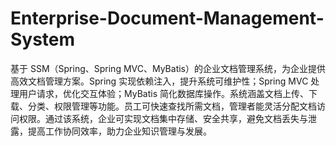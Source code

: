 # Enterprise-Document-Management-System
基于 SSM（Spring、Spring MVC、MyBatis）的企业文档管理系统，为企业提供高效文档管理方案。Spring 实现依赖注入，提升系统可维护性；Spring MVC 处理用户请求，优化交互体验；MyBatis 简化数据库操作。系统涵盖文档上传、下载、分类、权限管理等功能。员工可快速查找所需文档，管理者能灵活分配文档访问权限。通过该系统，企业可实现文档集中存储、安全共享，避免文档丢失与泄露，提高工作协同效率，助力企业知识管理与发展。 
